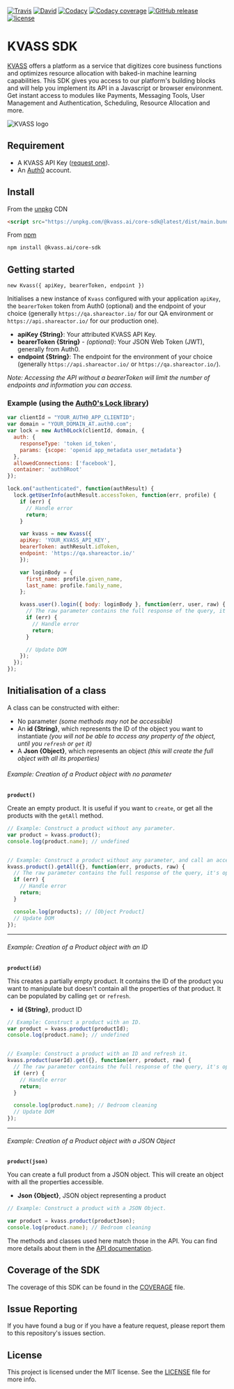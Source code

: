 [![Travis](https://img.shields.io/travis/kvassAI/javascript-sdk/master.svg?style=flat-square)](https://travis-ci.org/kvassAI/javascript-sdk.svg?branch=master)
[![David](https://img.shields.io/david/kvassAI/javascript-sdk.svg?style=flat-square)](https://david-dm.org/kvassAI/javascript-sdk)
[![Codacy](https://img.shields.io/codacy/grade/b40e787a54f944abbba4b9e2698c0085.svg?style=flat-square)](https://app.codacy.com/app/KvassAI/javascript-sdk)
[![Codacy coverage](https://img.shields.io/codacy/coverage/b40e787a54f944abbba4b9e2698c0085.svg?style=flat-square)](https://www.codacy.com/app/KvassAI/javascript-sdk)
[![GitHub release](https://img.shields.io/github/release/kvassAI/javascript-sdk.svg?style=flat-square)](https://github.com/kvassAI/javascript-sdk/releases)
[![license](https://img.shields.io/github/license/kvassAI/javascript-sdk.svg?style=flat-square)](LICENSE.md)

# KVASS SDK

[KVASS](https://www.kvass.ai) offers a platform as a service that digitizes core business functions and optimizes resource allocation with baked-in machine learning capabilities. This SDK gives you access to our platform's building blocks and will help you implement its API in a Javascript or browser environment.  Get instant access to modules like Payments, Messaging Tools, User Management and Authentication, Scheduling, Resource Allocation and more.

![KVASS logo](https://camo.githubusercontent.com/d84204b3ae301823ade7366c4175f1a9d1602762/68747470733a2f2f63646e2e7261776769742e636f6d2f6c617a72656738372f31653937386164373962383338656537666530316462393864366563323437622f7261772f643162626363393731393235363263643437393762346634326334303863356261646362376537382f6b766173735f6c6f676f2e737667)

## Requirement

- A KVASS API Key ([request one](mailto:hello@kvass.ai)).
- An [Auth0](https://auth0.com/) account.

## Install

From the [unpkg](https://unpkg.com/) CDN

```html
<script src="https://unpkg.com/@kvass.ai/core-sdk@latest/dist/main.bundle.js"></script>
```

From [npm](https://npmjs.org)

```sh
npm install @kvass.ai/core-sdk
```


## Getting started

`new Kvass({ apiKey, bearerToken, endpoint })`

Initialises a new instance of `Kvass` configured with your application `apiKey`, the `bearerToken` token from Auth0 (optional) and the endpoint of your choice (generally `https://qa.shareactor.io/` for our QA environment or `https://api.shareactor.io/` for our production one).

- **apiKey {String}**: Your attributed KVASS API Key.
- **bearerToken {String}** - *(optional)*: Your JSON Web Token (JWT), generally from Auth0.
- **endpoint {String}**: The endpoint for the environment of your choice (generally `https://api.shareactor.io/` or `https://qa.shareactor.io/`).

*Note: Accessing the API without a bearerToken will limit the number of endpoints and information you can access.*

### Example (using the [Auth0's Lock library](https://github.com/auth0/lock))

```js
var clientId = "YOUR_AUTH0_APP_CLIENTID";
var domain = "YOUR_DOMAIN_AT.auth0.com";
var lock = new Auth0Lock(clientId, domain, {
  auth: {
    responseType: 'token id_token',
    params: {scope: 'openid app_metadata user_metadata'}
  },
  allowedConnections: ['facebook'],
  container: 'auth0Root'
});

lock.on("authenticated", function(authResult) {
  lock.getUserInfo(authResult.accessToken, function(err, profile) {
    if (err) {
      // Handle error
      return;
    }

    var kvass = new Kvass({
	apiKey: 'YOUR_KVASS_API_KEY',
	bearerToken: authResult.idToken,
	endpoint: 'https://qa.shareactor.io/'
    });

    var loginBody = {
      first_name: profile.given_name,
      last_name: profile.family_name,
    };

    kvass.user().login({ body: loginBody }, function(err, user, raw) {
      // The raw parameter contains the full response of the query, it's optional but can be useful to access the response's headers.
	  if (err) {
		// Handle error
		return;
	  }

      // Update DOM
    });
  });
});
```


## Initialisation of a class

A class can be constructed with either:

- No parameter *(some methods may not be accessible)*
- An **id {String}**, which represents the ID of the object you want to instantiate *(you will not be able to access any property of the object, until you `refresh` or `get` it)*
- A **Json {Object}**, which represents an object *(this will create the full object with all its properties)*


###### Example: Creation of a Product object with no parameter
**`product()`**

Create an empty product. It is useful if you want to `create`, or get all the products with the `getAll` method.

```js
// Example: Construct a product without any parameter.
var product = kvass.product();
console.log(product.name); // undefined


// Example: Construct a product without any parameter, and call an accessible function.
kvass.product().getAll({}, function(err, products, raw) {
  // The raw parameter contains the full response of the query, it's optional but can be useful to access the response's headers.
  if (err) {
	// Handle error
	return;
  }

  console.log(products); // [Object Product]
  // Update DOM
});
```

----

###### Example: Creation of a Product object with an ID
**`product(id)`**

This creates a partially empty product. It contains the ID of the product you want to manipulate but doesn't contain all the properties of that product. It can be populated by calling `get` or `refresh`.

- **id {String}**, product ID

```js
// Example: Construct a product with an ID.
var product = kvass.product(productId);
console.log(product.name); // undefined


// Example: Construct a product with an ID and refresh it.
kvass.product(userId).get({}, function(err, product, raw) {
  // The raw parameter contains the full response of the query, it's optional but can be useful to access the response's headers.
  if (err) {
	// Handle error
	return;
  }

  console.log(product.name); // Bedroom cleaning
  // Update DOM
});
```

----

###### Example: Creation of a Product object with a JSON Object
**`product(json)`**

You can create a full product from a JSON object. This will create an object with all the properties accessible.

- **Json {Object}**, JSON object representing a product

```js
// Example: Construct a product with a JSON Object.

var product = kvass.product(productJson);
console.log(product.name); // Bedroom cleaning
```

The methods and classes used here match those in the API. You can find more details about them in the [API documentation](http://reference.kvass.ai/).


## Coverage of the SDK

The coverage of this SDK can be found in the [COVERAGE](COVERAGE.md) file.

## Issue Reporting

If you have found a bug or if you have a feature request, please report them to this repository's issues section.

## License

This project is licensed under the MIT license. See the [LICENSE](LICENSE.md) file for more info.
